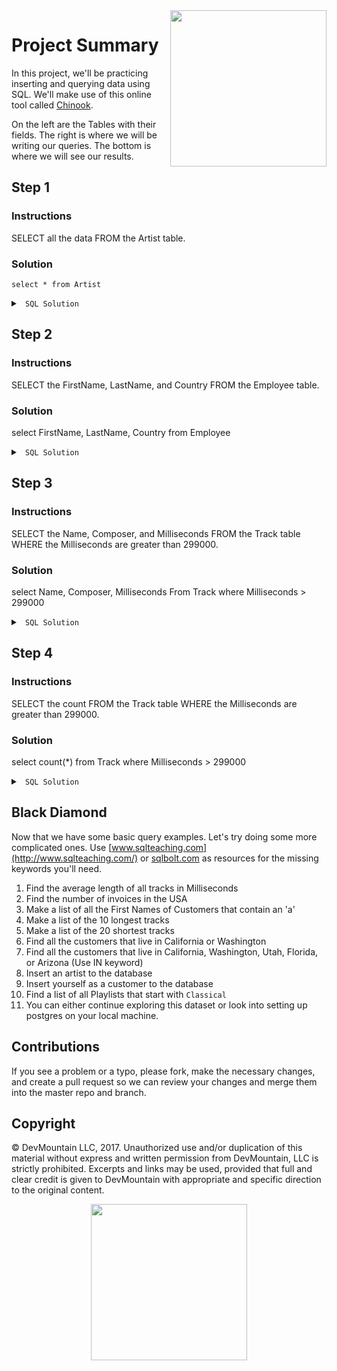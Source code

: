 <img src="https://devmounta.in/img/logowhiteblue.png" width="250" align="right">

# Project Summary

In this project, we'll be practicing inserting and querying data using SQL. We'll make use of this online tool called <a href="http://jxs.me/chinook-web/">Chinook</a>.

On the left are the Tables with their fields. The right is where we will be writing our queries. The bottom is where we will see our results.

## Step 1

### Instructions

SELECT all the data FROM the Artist table.

### Solution

    select * from Artist

<details>

<summary> <code> SQL Solution </code> </summary>

```sql
SELECT * FROM Artist;
```

</details>

## Step 2

### Instructions

SELECT the FirstName, LastName, and Country FROM the Employee table.

### Solution

select FirstName, LastName, Country from Employee

<details>

<summary> <code> SQL Solution </code> </summary>

```sql
SELECT FirstName, LastName, Country
FROM Employee;
```

</details>

## Step 3

### Instructions

SELECT the Name, Composer, and Milliseconds FROM the Track table WHERE the Milliseconds are greater than 299000.

### Solution

select Name, Composer, Milliseconds From Track where Milliseconds > 299000

<details>

<summary> <code> SQL Solution </code> </summary>

```sql
SELECT Name, Composer, Milliseconds
FROM Track
WHERE Milliseconds > 299000;
```

</details>

## Step 4

### Instructions

SELECT the count FROM the Track table WHERE the Milliseconds are greater than 299000.

### Solution

select count(*) from Track where Milliseconds > 299000

<details>

<summary> <code> SQL Solution </code> </summary>

```sql
SELECT count(*)
FROM Track
WHERE Milliseconds > 299000;
```

</details>

## Black Diamond

Now that we have some basic query examples. Let's try doing some more complicated ones.
Use [www.sqlteaching.com](http://www.sqlteaching.com/) or [sqlbolt.com](http://sqlbolt.com/) as resources for the missing keywords you'll need.

1.  Find the average length of all tracks in Milliseconds
2.  Find the number of invoices in the USA
3.  Make a list of all the First Names of Customers that contain an 'a'
4.  Make a list of the 10 longest tracks
5.  Make a list of the 20 shortest tracks
6.  Find all the customers that live in California or Washington
7.  Find all the customers that live in California, Washington, Utah, Florida, or Arizona (Use IN keyword)
8.  Insert an artist to the database
9.  Insert yourself as a customer to the database
10. Find a list of all Playlists that start with `Classical`
11. You can either continue exploring this dataset or look into setting up postgres on your local machine.

## Contributions

If you see a problem or a typo, please fork, make the necessary changes, and create a pull request so we can review your changes and merge them into the master repo and branch.

## Copyright

© DevMountain LLC, 2017. Unauthorized use and/or duplication of this material without express and written permission from DevMountain, LLC is strictly prohibited. Excerpts and links may be used, provided that full and clear credit is given to DevMountain with appropriate and specific direction to the original content.

<p align="center">
<img src="https://devmounta.in/img/logowhiteblue.png" width="250">
</p>
